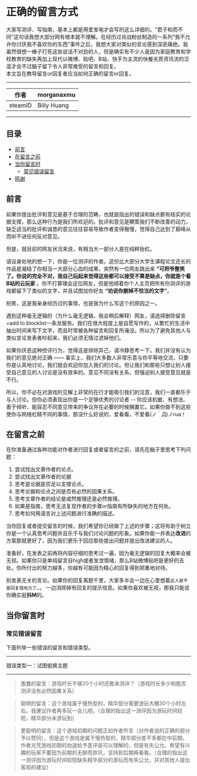 正确的留言方式
===========================
大家写测评、写指南，基本上都是用爱发电才会写的这么详细的。“君子和而不同”这句话我想大部分网有根本就不理解。在经历过肖战粉丝制造的一系列“我不允许你讨厌我不喜欢你的东西”事件之后，我想大家对类似的言论感到深恶痛绝。我虽然很想一棒子打死这些说话不对劲的人，但是确实有不少人是因为家庭教育和学校教育的缺失再加上现代以微博、贴吧、B站、快手为主流的快餐劣质资讯流的泛滥才会不过脑子留下令人非常难受的留言和回复。<br>
本文旨在教导留言or回复者应当如何正确的留言or回复。<br>

****
|作者|morganaxmu|
|---|---|
|steamID|Billy Huang|

****


## 目录
  * [前言](#前言)
  * [在留言之前](#在留言之前)
  * [当你留言时](#当你留言时)
    * [常见错误留言](#常见错误留言)
  * [鸣谢](#鸣谢)

## 前言

如果你提出批评和意见是基于合理的范畴，也就是指出的错误和缺点都有结实的论据支撑，那么这种行为是我们所欢迎的。批评和意见是鞭策我们不断改善的动力，缺乏适当的批评和诚恳的意见往往容易导致作者变得傲慢，觉得自己达到了巅峰从而听不进任何反对意见。

但是，就目前的网友状况来说，有相当大一部分人是在纯粹抬杠。

请设身处地的想一下，你是一位测评的作者。这份比大部分大学生课程论文还长的作品是凝结了你相当一大部分心血的成果，突然有一位网友跳出来 **“可把爷整笑了。你说的完全不对，我自己玩起来觉得这些都可以接受不算是缺点，你就是个看B站的云玩家** 。你不打算理会这位网友，但是他顺着你个人主页把所有你测评的游戏都留下了类似的文字，并且试图加你好友 **“劝说你删掉不恰当的文字”**。

别笑，这是我亲身经历过的事情，也是我为什么写这个的原因之一。

遇到这种毫无逻辑的（为什么毫无逻辑，我会稍后解释）网友，请选择删除留言+add to blocklist一条龙服务。我们在很大程度上是自愿写作的，从繁忙的生活中抽出时间来写下文字，而且时常被各种留言和回复所淹没。所以为了避免其他人与类似言论发表者吵起来，我们必须无情过滤掉他们。

如果你厌恶这种控评行为，觉得这是排除异己，请冷静思考一下。我们并没有认为我们的意见绝对正确 —— 事实上，我们大多数人非常乐意与你平等地交流，只要你是认真地讨论，我们就会欢迎你加入我们的讨论。但让我们和那些只想让别人接受自己意见的人讨论是没有效率的。意见不同没有关系，但强迫别人接受意见就是不行。

所以，你不必在对游戏的见解上非常的在行才能吸引我们的注意，我们一直都乐于与人讨论。但你必须表现出你是一个足够优秀的讨论者 -- 你应该机敏、有想法、善于倾听、能容忍不同意见带来的争议并在必要的时候搁置它。如果你做不到这些使你与网络杠精不同的事情，那没什么好说的，爱看看，不爱看(ノ｀Д)ノrua！

## 在留言之前

在你准备通过各种功能对作者进行回复或者留言的之前，请先在脑子里思考下列问题：

  1. 尝试找出文章作者的论点。
  2. 尝试找出文章作者的论据
  3. 思考是论据是否足以支撑论点。
  4. 思考论据和论点之间是否有必然的因果关系。
  5. 思考文章作者的结论是或然推理还是必然推理。
  6. 如果是指南，思考无法复现作者的步骤or指南有所缺失的地方在何处。
  7. 思考如何用语言对上述问题进行准确的描述。

当你回复或者提交留言的时候，我们希望你已经做了上述的步骤；这将有助于树立你是一个认真思考问题并且乐于与我们讨论问题的形象。如果你能一并表达**改进**的方案那就更好了，因为我们更乐于回应那些提出问题并提出改进建议的人。

准备好，在发表之前再将内容仔细的思考过一遍，因为毫无逻辑的回复大概率会被无视。如果你只是单纯留言自high或者发泄情绪，那么B站微博贴吧是更好的去处。你所付出的努力越多，你越有可能因为精心的回复得到郑重地对待。

别发表无关的言论。如果你的回复离题千里，大家多半会一边在心里想着`这人是不是回复错地方了…`， 一边消除掉有回复的提示信息。如果你喜欢被无视，那我只能说你确实挺**抖M**的。

## 当你留言时

### 常见错误留言

下面列举一些错误的留言和错误类型。
****
错误类型一：试图偷换主题
****

> 愚蠢的留言：游戏时长不够20个小时还敢来测评？（游戏时长多少和能否测评没有必然因果关系）

> 聪明的留言：这个游戏属于慢热型的，精华部分需要游玩大概30个小时左右。我建议作者再多玩一会儿吧。（合理的指出这一测评因为游玩时间较短，精华部分未游玩到）

> 更聪明的留言：这个游戏初期的问题正如作者所言（对作者说的正确的部分予以赞同），但是这个游戏是属于慢热型的，精华部分差不多都在中后期。作者光凭游戏初期的劝退给予差评是可以理解的，但是有失公允，希望有兴趣的玩家不要因为前期的无聊而弃坑，坚持到后期再看看。（合理的指出这一测评因为游玩时间较短缺失精华部分的游玩而有失公允，并对其他人提出客观的建议）
